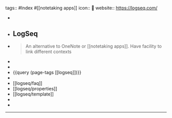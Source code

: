 tags:: #Index #[[notetaking apps]] 
icon:: 💊
website:: https://logseq.com/

-
- ## LogSeq
- >An alternative to OneNote or [[notetaking apps]]. Have facility to link different contexts
-
-
- {{query (page-tags [[logseq]])}}
-
- [[logseq/faq]]
- [[logseq/properties]]
- [[logseq/template]]
-
-
- ---